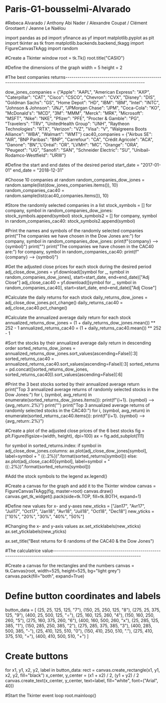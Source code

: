 # Paris-G1-bousselmi-Alvarado

#Rebeca Alvarado / Anthony Abi Nader / Alexandre Coupat / Clément Grootaert / Jeanne Le Naëlou

import pandas as pd
import yfinance as yf
import matplotlib.pyplot as plt
import tkinter as tk
from matplotlib.backends.backend_tkagg import FigureCanvasTkAgg
import random
 
#Create a Tkinter window
root = tk.Tk()
root.title("CASIO")
 
#Define the dimensions of the graph
width = 5
height = 2
 
#The best companies returns----------------------------------------------------------------------------------------------------------------------
 
dow_jones_companies = {"Apple": "AAPL", "American Express": "AXP", "Caterpillar": "CAT", "Cisco": "CSCO", "Chevron": "CVX", "Disney": "DIS", "Goldman Sachs": "GS", "Home Depot": "HD", "IBM": "IBM", "Intel": "INTC", "Johnson & Johnson": "JNJ", "JPMorgan Chase": "JPM", "Coca-Cola": "KO", "McDonald's": "MCD", "3M": "MMM", "Merck": "MRK", "Microsoft": "MSFT", "Nike": "NKE", "Pfizer": "PFE", "Procter & Gamble": "PG", "Travelers": "TRV", "UnitedHealth Group": "UNH", "Raytheon Technologies": "RTX", "Verizon": "VZ", "Visa": "V", "Walgreens Boots Alliance": "WBA", "Walmart": "WMT"}
cac40_companies = {"Airbus SE": "AIR", "BNP Paribas": "BNP", "Carrefour": "CA", "Crédit Agricole": "ACA", "Danone": "BN","L'Oréal": "OR", "LVMH": "MC", "Orange": "ORA", "Peugeot": "UG", "Sanofi": "SAN", "Schneider Electric": "SU", "Unibail-Rodamco-Westfield": "URW"}
 
#Define the start and end dates of the desired period
start_date = "2017-01-01"
end_date = "2018-12-31"
 
#Choose 10 companies at random
random_companies_dow_jones = random.sample(list(dow_jones_companies.items()), 10)
random_companies_cac40 = random.sample(list(cac40_companies.items()), 10)
 
#Store the randomly selected companies in a list
stock_symbols = []
for company, symbol in random_companies_dow_jones:
    stock_symbols.append(symbol)
stock_symbols2 = []
for company, symbol in random_companies_cac40:
    stock_symbols2.append(symbol)
 
#Print the names and symbols of the randomly selected companies
print("The companies we have chosen in the Dow Jones are:")
for company, symbol in random_companies_dow_jones:
    print(f"{company} --> {symbol}")
print("")
print("The companies we have chosen in the CAC40 are:")
for company, symbol in random_companies_cac40:
    print(f"{company} --> {symbol}")
 
#Get the adjusted close prices for each stock during the desired period
adj_close_dow_jones = yf.download([symbol for _, symbol in random_companies_dow_jones], start=start_date, end=end_date)["Adj Close"]
adj_close_cac40 = yf.download([symbol for _, symbol in random_companies_cac40], start=start_date, end=end_date)["Adj Close"]
 
#Calculate the daily returns for each stock
daily_returns_dow_jones = adj_close_dow_jones.pct_change()
daily_returns_cac40 = adj_close_cac40.pct_change()
 
#Calculate the annualized average daily return for each stock
annualized_returns_dow_jones = (1 + daily_returns_dow_jones.mean()) ** 252 - 1
annualized_returns_cac40 = (1 + daily_returns_cac40.mean()) ** 252 - 1
 
#Sort the stocks by their annualized average daily return in descending order
sorted_returns_dow_jones = annualized_returns_dow_jones.sort_values(ascending=False)[:3]
sorted_returns_cac40 = annualized_returns_cac40.sort_values(ascending=False)[:3]
sorted_returns = pd.concat([sorted_returns_dow_jones, sorted_returns_cac40]).sort_values(ascending=False)[:6]
 
#Print the 3 best stocks sorted by their annualized average return
print("Top 3 annualized average returns of randomly selected stocks in the Dow Jones:")
for i, (symbol, avg_return) in enumerate(sorted_returns_dow_jones.items()):
    print(f"{i+1}. {symbol} --> {avg_return:.2%}")
print("")
print("Top 3 annualized average returns of randomly selected stocks in the CAC40:")
for i, (symbol, avg_return) in enumerate(sorted_returns_cac40.items()):
    print(f"{i+1}. {symbol} --> {avg_return:.2%}")
 
#Create a plot of the adjusted close prices of the 6 best stocks
fig = plt.Figure(figsize=(width, height), dpi=100)
ax = fig.add_subplot(111)
 
for symbol in sorted_returns.index:
    if symbol in adj_close_dow_jones.columns:
        ax.plot(adj_close_dow_jones[symbol], label=symbol + " ({:.2%})".format(sorted_returns[symbol]))
    else:
        ax.plot(adj_close_cac40[symbol], label=symbol + " ({:.2%})".format(sorted_returns[symbol]))
 
#Add the stock symbols to the legend
ax.legend()
 
#Create a canvas for the graph and add it to the Tkinter window
canvas = FigureCanvasTkAgg(fig, master=root)
canvas.draw()
canvas.get_tk_widget().pack(side=tk.TOP, fill=tk.BOTH, expand=1)
 
#Define new values for x- and y-axes
new_xticks = ["Jan17", "Avr17", "Juil17", "Oct17", "Jan18", "Avr18", "Juil18", "Oct18", "Dec18"]
new_yticks = ["10%", "20%", "30%", "40%", "50%"]
 
#Changing the x- and y-axis values
ax.set_xticklabels(new_xticks)
ax.set_yticklabels(new_yticks)
 
ax.set_title("Best returns for 6 randoms of the CAC40 & the Dow Jones")
 
#The calculatrice value--------------------------------------------------------------------------------------------------------------------------
 
#Create a canvas for the rectangles and the numbers
canvas = tk.Canvas(root, width=525, height=525, bg="light grey")
canvas.pack(fill="both", expand=True)
 
# Define button coordinates and labels
button_data = [
    (25, 25, 125, 125, "7"),
    (150, 25, 250, 125, "8"),
    (275, 25, 375, 125, "9"),
    (400, 25, 500, 125, "÷"),
    (25, 160, 125, 260, "4"),
    (150, 160, 250, 260, "5"),
    (275, 160, 375, 260, "6"),
    (400, 160, 500, 260, "x"),
    (25, 285, 125, 385, "1"),
    (150, 285, 250, 385, "2"),
    (275, 285, 375, 385, "3"),
    (400, 285, 500, 385, "-"),
    (25, 410, 125, 510, "0"),
    (150, 410, 250, 510, "."),
    (275, 410, 375, 510, "="),
    (400, 410, 500, 510, "+")
]
 
# Create buttons
for x1, y1, x2, y2, label in button_data:
    rect = canvas.create_rectangle(x1, y1, x2, y2, fill="black")
    x_center, y_center = (x1 + x2) / 2, (y1 + y2) / 2
    canvas.create_text(x_center, y_center, text=label, fill="white", font=("Arial", 40))
 
#Start the Tkinter event loop
root.mainloop()
